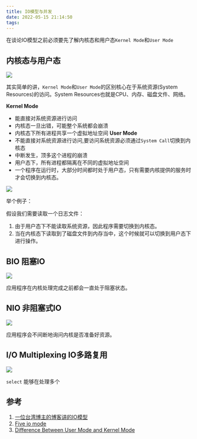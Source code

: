 ```yaml
---
title: IO模型与并发
date: 2022-05-15 21:14:50
tags:
---
```


在谈论IO模型之前必须要先了解内核态和用户态`Kernel Mode`和`User Mode`

##  内核态与用户态

![](https://vison-blog.oss-cn-beijing.aliyuncs.com/20220515222622.png)

其实简单的讲，`Kernel Mode`和`User Mode`的区别核心在于系统资源(System Resources)的访问。System Resources也就是CPU、内存、磁盘文件、网络。

**Kernel Mode**
- 能直接对系统资源进行访问
- 内核态一旦出错，可能整个系统都会崩溃
- 内核态下所有进程共享一个虚拟地址空间
**User Mode**
- 不能直接对系统资源进行访问,要访问系统资源必须通过`System Call`切换到内核态
- 中断发生，顶多这个进程的崩溃
- 用户态下，所有进程都隔离在不同的虚拟地址空间
- 一个程序在运行时，大部分时间都时处于用户态，只有需要内核提供的服务时才会切换到内核态。

![](https://vison-blog.oss-cn-beijing.aliyuncs.com/20220515224906.png)

举个例子：

假设我们需要读取一个日志文件：

1. 由于用户态下不能读取系统资源，因此程序需要切换到内核态。
2. 当在内核态下读取到了磁盘文件到内存当中，这个时候就可以切换到用户态下进行操作。

## BIO 阻塞IO

![](https://vison-blog.oss-cn-beijing.aliyuncs.com/20220515230041.png)

应用程序在内核处理完成之前都会一直处于阻塞状态。

## NIO 非阻塞式IO

![](https://vison-blog.oss-cn-beijing.aliyuncs.com/20220515230801.png)

应用程序会不间断地询问内核是否准备好资源。

## I/O Multiplexing IO多路复用

![](https://vison-blog.oss-cn-beijing.aliyuncs.com/20220515232225.png)

`select` 能够在处理多个















## 参考

1. [一位台湾博主的博客讲的IO模型](https://rickhw.github.io/2019/02/27/ComputerScience/IO-Models/)
2. [Five io mode](https://developpaper.com/five-io-models-of-unix/)
3. [Difference Between User Mode and Kernel Mode](https://www.geeksforgeeks.org/difference-between-user-mode-and-kernel-mode/)

